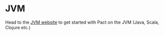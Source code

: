 # JVM

Head to the [JVM website](https://github.com/DiUS/pact-jvm) to get started with Pact on the JVM (Java, Scala, Clojure etc.)